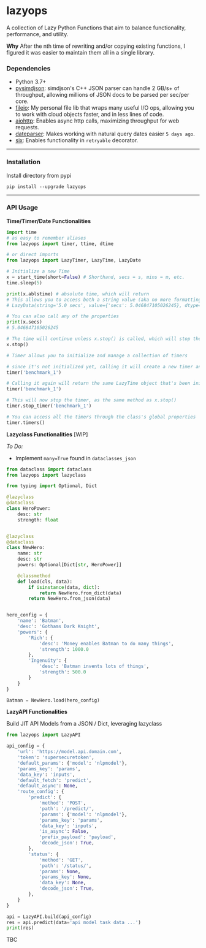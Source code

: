 # lazyops
 A collection of Lazy Python Functions that aim to balance functionality, performance, and utility.

**Why**
After the nth time of rewriting and/or copying existing functions, I figured it was easier to maintain them all in a single library.

### Dependencies
- Python 3.7+
- [pysimdjson](https://github.com/TkTech/pysimdjson): simdjson's C++ JSON parser can handle 2 GB/s+ of throughput, allowing millions of JSON docs to be parsed per sec/per core.
- [fileio](https://github.com/trisongz/fileio): My personal file lib that wraps many useful I/O ops, allowing you to work with cloud objects faster, and in less lines of code.
- [aiohttp](https://github.com/aio-libs/aiohttp): Enables async http calls, maximizing throughput for web requests.
- [dateparser](https://github.com/scrapinghub/dateparser): Makes working with natural query dates easier `5 days ago`.
- [six](): Enables functionality in `retryable` decorator.

---

### Installation
Install directory from pypi

`pip install --upgrade lazyops`

---

### API Usage

**Time/Timer/Date Functionalities**

```python
import time
# as easy to remember aliases
from lazyops import timer, ttime, dtime

# or direct imports
from lazyops import LazyTimer, LazyTime, LazyDate

# Initialize a new Time
x = start_time(short=False) # Shorthand, secs = s, mins = m, etc.
time.sleep(5)

print(x.ablstime) # absolute time, which will return
# This allows you to access both a string value (aka no more formatting) and the actual value
# LazyData(string='5.0 secs', value={'secs': 5.046847105026245}, dtype='time')

# You can also call any of the properties 
print(x.secs)
# 5.046847105026245

# The time will continue unless x.stop() is called, which will stop the time from incrementing.
x.stop()

# Timer allows you to initialize and manage a collection of timers

# since it's not initialized yet, calling it will create a new timer and return a LazyTime.
timer('benchmark_1')

# Calling it again will return the same LazyTime object that's been initialized
timer('benchmark_1')

# This will now stop the timer, as the same method as x.stop()
timer.stop_timer('benchmark_1')

# You can access all the timers through the class's global properties
timer.timers()

```

**Lazyclass Functionalities** [WIP]

*To Do:*
- Implement `many=True` found in `dataclasses_json`


```python
from dataclass import dataclass
from lazyops import lazyclass

from typing import Optional, Dict

@lazyclass
@dataclass
class HeroPower:
    desc: str
    strength: float


@lazyclass
@dataclass
class NewHero:
    name: str
    desc: str
    powers: Optional[Dict[str, HeroPower]]

    @classmethod
    def load(cls, data):
        if isinstance(data, dict):
            return NewHero.from_dict(data)
        return NewHero.from_json(data)


hero_config = {
    'name': 'Batman',
    'desc': 'Gothams Dark Knight',
    'powers': {
        'Rich': {
            'desc': 'Money enables Batman to do many things',
            'strength': 1000.0
        },
        'Ingenuity': {
            'desc': 'Batman invents lots of things',
            'strength': 500.0
        }
    }
}

Batman = NewHero.load(hero_config)

```

**LazyAPI Functionalities**

Build JIT API Models from a JSON / Dict, leveraging lazyclass

```python
from lazyops import LazyAPI

api_config = {
    'url': 'https://model.api.domain.com',
    'token': 'supersecuretoken',
    'default_params': {'model': 'nlpmodel'},
    'params_key': 'params',
    'data_key': 'inputs',
    'default_fetch': 'predict',
    'default_async': None,
    'route_config': {
        'predict': {
            'method': 'POST',
            'path': '/predict/',
            'params': {'model': 'nlpmodel'},
            'params_key': 'params',
            'data_key': 'inputs',
            'is_async': False,
            'prefix_payload': 'payload',
            'decode_json': True,
        },
        'status': {
            'method': 'GET',
            'path': '/status/',
            'params': None,
            'params_key': None,
            'data_key': None,
            'decode_json': True,
        },
    }
}

api = LazyAPI.build(api_config)
res = api.predict(data='api model task data ...')
print(res)

```

TBC